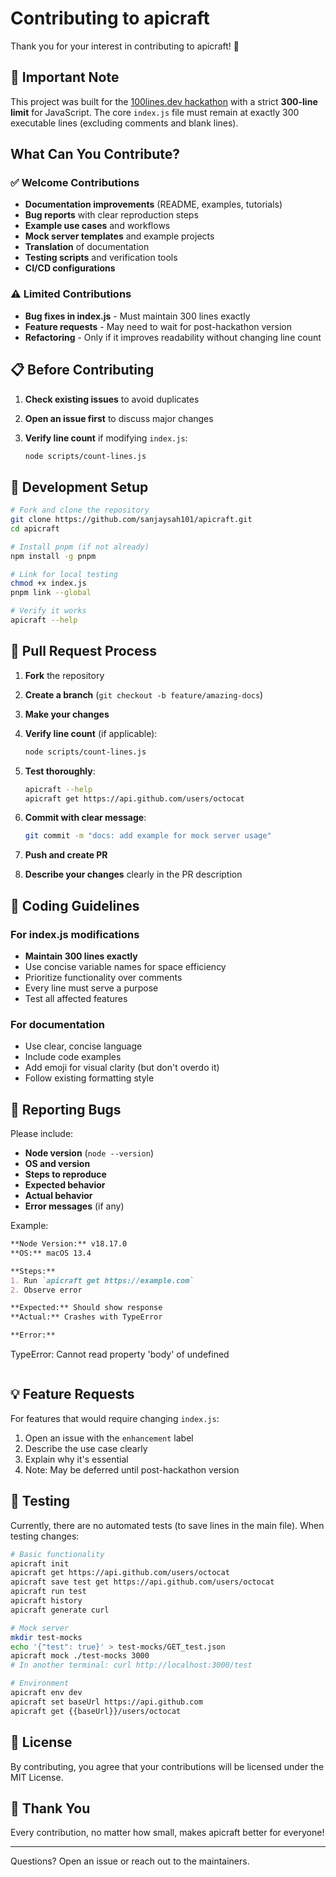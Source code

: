 # Contributing to apicraft

Thank you for your interest in contributing to apicraft! 🎉

## 🚨 Important Note

This project was built for the [100lines.dev hackathon](https://100lines.dev) with a strict **300-line limit** for JavaScript. The core `index.js` file must remain at exactly 300 executable lines (excluding comments and blank lines).

## What Can You Contribute?

### ✅ Welcome Contributions

- **Documentation improvements** (README, examples, tutorials)
- **Bug reports** with clear reproduction steps
- **Example use cases** and workflows
- **Mock server templates** and example projects
- **Translation** of documentation
- **Testing scripts** and verification tools
- **CI/CD configurations**

### ⚠️ Limited Contributions

- **Bug fixes in index.js** - Must maintain 300 lines exactly
- **Feature requests** - May need to wait for post-hackathon version
- **Refactoring** - Only if it improves readability without changing line count

## 📋 Before Contributing

1. **Check existing issues** to avoid duplicates
2. **Open an issue first** to discuss major changes
3. **Verify line count** if modifying `index.js`:

   ```bash
   node scripts/count-lines.js
   ```

## 🔧 Development Setup

```bash
# Fork and clone the repository
git clone https://github.com/sanjaysah101/apicraft.git
cd apicraft

# Install pnpm (if not already)
npm install -g pnpm

# Link for local testing
chmod +x index.js
pnpm link --global

# Verify it works
apicraft --help
```

## 📝 Pull Request Process

1. **Fork** the repository
2. **Create a branch** (`git checkout -b feature/amazing-docs`)
3. **Make your changes**
4. **Verify line count** (if applicable):

   ```bash
   node scripts/count-lines.js
   ```

5. **Test thoroughly**:

   ```bash
   apicraft --help
   apicraft get https://api.github.com/users/octocat
   ```

6. **Commit with clear message**:

   ```bash
   git commit -m "docs: add example for mock server usage"
   ```

7. **Push and create PR**
8. **Describe your changes** clearly in the PR description

## 🎯 Coding Guidelines

### For index.js modifications

- **Maintain 300 lines exactly**
- Use concise variable names for space efficiency
- Prioritize functionality over comments
- Every line must serve a purpose
- Test all affected features

### For documentation

- Use clear, concise language
- Include code examples
- Add emoji for visual clarity (but don't overdo it)
- Follow existing formatting style

## 🐛 Reporting Bugs

Please include:

- **Node version** (`node --version`)
- **OS and version**
- **Steps to reproduce**
- **Expected behavior**
- **Actual behavior**
- **Error messages** (if any)

Example:

```markdown
**Node Version:** v18.17.0
**OS:** macOS 13.4

**Steps:**
1. Run `apicraft get https://example.com`
2. Observe error

**Expected:** Should show response
**Actual:** Crashes with TypeError

**Error:**
```

TypeError: Cannot read property 'body' of undefined

```
```

## 💡 Feature Requests

For features that would require changing `index.js`:

1. Open an issue with the `enhancement` label
2. Describe the use case clearly
3. Explain why it's essential
4. Note: May be deferred until post-hackathon version

## 🧪 Testing

Currently, there are no automated tests (to save lines in the main file). When testing changes:

```bash
# Basic functionality
apicraft init
apicraft get https://api.github.com/users/octocat
apicraft save test get https://api.github.com/users/octocat
apicraft run test
apicraft history
apicraft generate curl

# Mock server
mkdir test-mocks
echo '{"test": true}' > test-mocks/GET_test.json
apicraft mock ./test-mocks 3000
# In another terminal: curl http://localhost:3000/test

# Environment
apicraft env dev
apicraft set baseUrl https://api.github.com
apicraft get {{baseUrl}}/users/octocat
```

## 📄 License

By contributing, you agree that your contributions will be licensed under the MIT License.

## 🙏 Thank You

Every contribution, no matter how small, makes apicraft better for everyone!

---

Questions? Open an issue or reach out to the maintainers.
